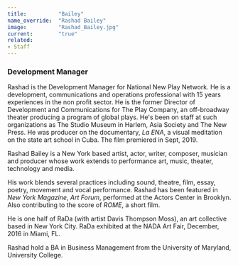 ```yaml
---
title:          "Bailey"
name_override:  "Rashad Bailey"
image:          "Rashad_Bailey.jpg"
current:        "true"
related:
- Staff
---
```


### Development Manager

Rashad is the Development Manager for National New Play Network. He is a development, communications and operations professional with 15 years experiences in the non profit sector. He is the former Director of Development and Communications for The Play Company, an off-broadway theater producing a program of global plays. He's been on staff at such organizations as The Studio Museum in Harlem, Asia Society and The New Press. He was producer on the documentary, *La ENA*, a visual meditation on the state art school in Cuba. The film premiered in Sept, 2019.

Rashad Bailey is a New York based artist, actor, writer, composer, musician and producer whose work extends to performance art, music, theater, technology and media.

His work blends several practices including sound, theatre, film, essay, poetry, movement and vocal performance. Rashad has been featured in *New York Magazine*, *Art Forum*, performed at the Actors Center in Brooklyn. Also contributing to the score of *ROME*, a short film.

He is one half of RaDa (with artist Davis Thompson Moss), an art collective based in New York City. RaDa exhibited at the NADA Art Fair, December, 2016 in Miami, FL.

Rashad hold a BA in Business Management from the University of Maryland, University College.
